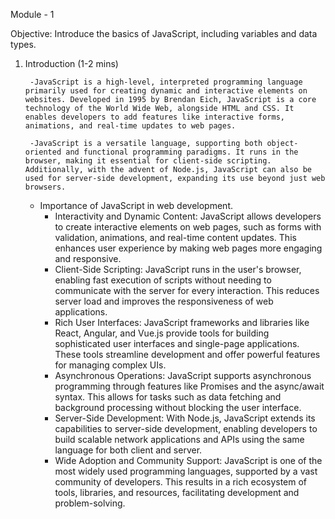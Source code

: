Module - 1


Objective: Introduce the basics of JavaScript, including variables and data types.

1. Introduction (1-2 mins)

        -JavaScript is a high-level, interpreted programming language primarily used for creating dynamic and interactive elements on websites. Developed in 1995 by Brendan Eich, JavaScript is a core technology of the World Wide Web, alongside HTML and CSS. It enables developers to add features like interactive forms, animations, and real-time updates to web pages.
        
        -JavaScript is a versatile language, supporting both object-oriented and functional programming paradigms. It runs in the browser, making it essential for client-side scripting. Additionally, with the advent of Node.js, JavaScript can also be used for server-side development, expanding its use beyond just web browsers.
            
    - Importance of JavaScript in web development.
        - Interactivity and Dynamic Content: JavaScript allows developers to create interactive elements on web pages, such as forms with validation, animations, and real-time content updates. This enhances user experience by making web pages more engaging and responsive.
        - Client-Side Scripting: JavaScript runs in the user's browser, enabling fast execution of scripts without needing to communicate with the server for every interaction. This reduces server load and improves the responsiveness of web applications.
        - Rich User Interfaces: JavaScript frameworks and libraries like React, Angular, and Vue.js provide tools for building sophisticated user interfaces and single-page applications. These tools streamline development and offer powerful features for managing complex UIs.
        - Asynchronous Operations: JavaScript supports asynchronous programming through features like Promises and the async/await syntax. This allows for tasks such as data fetching and background processing without blocking the user interface.
        - Server-Side Development: With Node.js, JavaScript extends its capabilities to server-side development, enabling developers to build scalable network applications and APIs using the same language for both client and server.
        - Wide Adoption and Community Support: JavaScript is one of the most widely used programming languages, supported by a vast community of developers. This results in a rich ecosystem of tools, libraries, and resources, facilitating development and problem-solving.